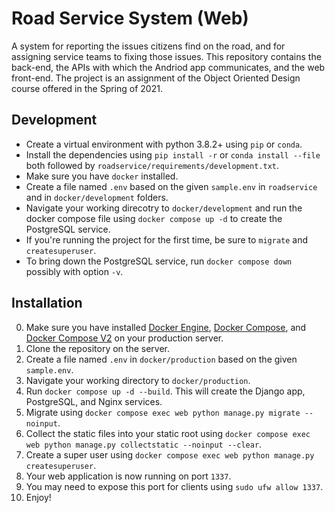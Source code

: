 # Road Service System (Web)
A system for reporting the issues citizens find on the road, and for assigning service teams to fixing those issues. This repository contains the back-end, the APIs with which the Andriod app communicates, and the web front-end. The project is an assignment of the Object Oriented Design course offered in the Spring of 2021.

## Development
* Create a virtual environment with python 3.8.2+ using `pip` or `conda`.
* Install the dependencies using `pip install -r` or `conda install --file` both followed by `roadservice/requirements/development.txt`.
* Make sure you have `docker` installed.
* Create a file named `.env` based on the given `sample.env` in `roadservice` and in `docker/development` folders.
* Navigate your working direcotry to `docker/development` and run the docker compose file using `docker compose up -d` to create the PostgreSQL service.
* If you're running the project for the first time, be sure to `migrate` and `createsuperuser`.
* To bring down the PostgreSQL service, run `docker compose down` possibly with option `-v`.

## Installation
0. Make sure you have installed [Docker Engine](https://docs.docker.com/engine/install/ubuntu/), [Docker Compose](https://docs.docker.com/compose/install/), and [Docker Compose V2](https://docs.docker.com/compose/cli-command/) on your production server. 
1. Clone the repository on the server.
2. Create a file named `.env` in `docker/production` based on the given `sample.env`.
3. Navigate your working directory to `docker/production`.
4. Run `docker compose up -d --build`. This will create the Django app, PostgreSQL, and Nginx services.
5. Migrate using `docker compose exec web python manage.py migrate --noinput`.
6. Collect the static files into your static root using `docker compose exec web python manage.py collectstatic --noinput --clear`.
7. Create a super user using `docker compose exec web python manage.py createsuperuser`.
8. Your web application is now running on port `1337`.
9. You may need to expose this port for clients using `sudo ufw allow 1337`.
10. Enjoy!
